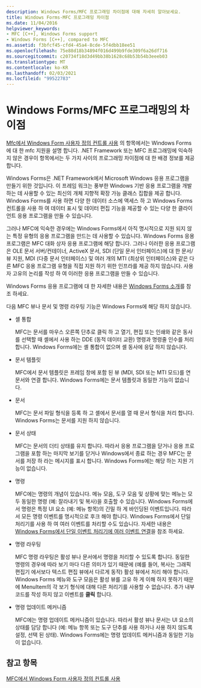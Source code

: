 ```yaml
---
description: Windows Forms/MFC 프로그래밍 차이점에 대해 자세히 알아보세요.
title: Windows Forms-MFC 프로그래밍 차이점
ms.date: 11/04/2016
helpviewer_keywords:
- MFC [C++], Windows Forms support
- Windows Forms [C++], compared to MFC
ms.assetid: f3bfcf45-cfd4-45a4-8cde-5f4dbb18ee51
ms.openlocfilehash: 75e88d18b34894f016d499b9fde309f6a26df716
ms.sourcegitcommit: c20734f18d3d49bb38b1628c68b53b54b3eeeb03
ms.translationtype: MT
ms.contentlocale: ko-KR
ms.lasthandoff: 02/03/2021
ms.locfileid: "99522783"
---
```

# <a name="windows-formsmfc-programming-differences"></a>Windows Forms/MFC 프로그래밍의 차이점

[Mfc에서 Windows Form 사용자 정의 컨트롤 사용](../dotnet/using-a-windows-form-user-control-in-mfc.md) 의 항목에서는 Windows Forms에 대 한 mfc 지원을 설명 합니다. .NET Framework 또는 MFC 프로그래밍에 익숙하지 않은 경우이 항목에서는 두 가지 사이의 프로그래밍 차이점에 대 한 배경 정보를 제공 합니다.

Windows Forms은 .NET Framework에서 Microsoft Windows 응용 프로그램을 만들기 위한 것입니다. 이 프레임 워크는 풍부한 Windows 기반 응용 프로그램을 개발 하는 데 사용할 수 있는 최신의 개체 지향적 확장 가능 클래스 집합을 제공 합니다. Windows Forms를 사용 하면 다양 한 데이터 소스에 액세스 하 고 Windows Forms 컨트롤을 사용 하 여 데이터 표시 및 데이터 편집 기능을 제공할 수 있는 다양 한 클라이언트 응용 프로그램을 만들 수 있습니다.

그러나 MFC에 익숙한 경우에는 Windows Forms에서 아직 명시적으로 지원 되지 않는 특정 유형의 응용 프로그램을 만드는 데 사용할 수 있습니다. Windows Forms 응용 프로그램은 MFC 대화 상자 응용 프로그램에 해당 합니다. 그러나 이러한 응용 프로그램은 OLE 문서 서버/컨테이너, ActiveX 문서, SDI (단일 문서 인터페이스)에 대 한 문서/뷰 지원, MDI (다중 문서 인터페이스) 및 여러 개의 MTI (최상위 인터페이스)와 같은 다른 MFC 응용 프로그램 유형을 직접 지원 하기 위한 인프라를 제공 하지 않습니다. 사용자 고유의 논리를 작성 하 여 이러한 응용 프로그램을 만들 수 있습니다.

Windows Forms 응용 프로그램에 대 한 자세한 내용은 [Windows Forms 소개](/dotnet/framework/winforms/windows-forms-overview)를 참조 하세요.

다음 MFC 뷰나 문서 및 명령 라우팅 기능은 Windows Forms에 해당 하지 않습니다.

- 셸 통합

   MFC는 문서를 마우스 오른쪽 단추로 클릭 하 고 열기, 편집 또는 인쇄와 같은 동사를 선택할 때 셸에서 사용 하는 DDE (동적 데이터 교환) 명령과 명령줄 인수를 처리 합니다. Windows Forms에는 셸 통합이 없으며 셸 동사에 응답 하지 않습니다.

- 문서 템플릿

   MFC에서 문서 템플릿은 프레임 창에 포함 된 뷰 (MDI, SDI 또는 MTI 모드)를 연 문서와 연결 합니다. Windows Forms에는 문서 템플릿과 동일한 기능이 없습니다.

- 문서

   MFC는 문서 파일 형식을 등록 하 고 셸에서 문서를 열 때 문서 형식을 처리 합니다. Windows Forms는 문서를 지원 하지 않습니다.

- 문서 상태

   MFC는 문서의 더티 상태를 유지 합니다. 따라서 응용 프로그램을 닫거나 응용 프로그램을 포함 하는 마지막 보기를 닫거나 Windows에서 종료 하는 경우 MFC는 문서를 저장 하 라는 메시지를 표시 합니다. Windows Forms에는 해당 하는 지원 기능이 없습니다.

- 명령

   MFC에는 명령의 개념이 있습니다. 메뉴 모음, 도구 모음 및 상황에 맞는 메뉴는 모두 동일한 명령 (예: 잘라내기 및 복사)을 호출할 수 있습니다. Windows Forms에서 명령은 특정 UI 요소 (예: 메뉴 항목)의 긴밀 하 게 바인딩된 이벤트입니다. 따라서 모든 명령 이벤트를 명시적으로 후크 해야 합니다. Windows Forms에서 단일 처리기를 사용 하 여 여러 이벤트를 처리할 수도 있습니다. 자세한 내용은 [Windows Forms에서 단일 이벤트 처리기에 여러 이벤트 연결](/dotnet/framework/winforms/how-to-connect-multiple-events-to-a-single-event-handler-in-windows-forms)을 참조 하세요.

- 명령 라우팅

   MFC 명령 라우팅은 활성 뷰나 문서에서 명령을 처리할 수 있도록 합니다. 동일한 명령의 경우에 따라 보기 마다 다른 의미가 있기 때문에 (예를 들어, 복사는 그래픽 편집기 에서보다 텍스트 편집 뷰에서 다르게 동작) 활성 뷰에서 처리 해야 합니다. Windows Forms 메뉴와 도구 모음은 활성 뷰를 고유 하 게 이해 하지 못하기 때문에 MenuItem의 각 보기 형식에 대해 다른 처리기를 사용할 수 없습니다. 추가 내부 코드를 작성 하지 않고 이벤트를 **클릭** 합니다.

- 명령 업데이트 메커니즘

   MFC에는 명령 업데이트 메커니즘이 있습니다. 따라서 활성 뷰나 문서는 UI 요소의 상태를 담당 합니다 (예: 메뉴 항목 또는 도구 단추를 사용 하거나 사용 하지 않도록 설정, 선택 된 상태). Windows Forms에는 명령 업데이트 메커니즘과 동일한 기능이 없습니다.

## <a name="see-also"></a>참고 항목

[MFC에서 Windows Form 사용자 정의 컨트롤 사용](../dotnet/using-a-windows-form-user-control-in-mfc.md)
